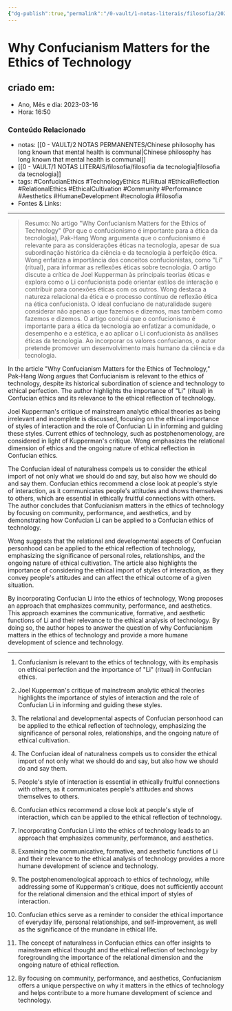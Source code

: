 ```yaml
---
{"dg-publish":true,"permalink":"/0-vault/1-notas-literais/filosofia/2023-03-20-notas-obsidian-111-190/","title":"Why Confucianism Matters for the Ethics of Technology","tags":["ConfucianEthics","TechnologyEthics","LiRitual","EthicalReflection","RelationalEthics","EthicalCultivation","Community","Performance","Aesthetics","HumaneDevelopment","tecnologia","filosofia"],"dgHomeLink":true,"dgShowLocalGraph":true,"dgShowFileTree":true,"dgEnableSearch":true}
---
```



# Why Confucianism Matters for the Ethics of Technology

## criado em: 

- Ano, Mês e dia: 2023-03-16
- Hora: 16:50

### Conteúdo Relacionado

- notas: [[0 - VAULT/2 NOTAS PERMANENTES/Chinese philosophy has long known that mental health is communal\|Chinese philosophy has long known that mental health is communal]]
- [[0 - VAULT/1 NOTAS LITERAIS/filosofia/filosofia da tecnologia\|filosofia da tecnologia]]
- tags:  #ConfucianEthics #TechnologyEthics #LiRitual #EthicalReflection #RelationalEthics #EthicalCultivation #Community #Performance #Aesthetics #HumaneDevelopment #tecnologia #filosofia
- Fontes & Links: 
---

>  Resumo: No artigo "Why Confucianism Matters for the Ethics of Technology" (Por que o confucionismo é importante para a ética da tecnologia), Pak-Hang Wong argumenta que o confucionismo é relevante para as considerações éticas na tecnologia, apesar de sua subordinação histórica da ciência e da tecnologia à perfeição ética. Wong enfatiza a importância dos conceitos confucionistas, como "Li" (ritual), para informar as reflexões éticas sobre tecnologia. O artigo discute a crítica de Joel Kupperman às principais teorias éticas e explora como o Li confucionista pode orientar estilos de interação e contribuir para conexões éticas com os outros. Wong destaca a natureza relacional da ética e o processo contínuo de reflexão ética na ética confucionista. O ideal confuciano de naturalidade sugere considerar não apenas o que fazemos e dizemos, mas também como fazemos e dizemos. O artigo conclui que o confucionismo é importante para a ética da tecnologia ao enfatizar a comunidade, o desempenho e a estética, e ao aplicar o Li confucionista às análises éticas da tecnologia. Ao incorporar os valores confucianos, o autor pretende promover um desenvolvimento mais humano da ciência e da tecnologia.

In the article "Why Confucianism Matters for the Ethics of Technology," Pak-Hang Wong argues that Confucianism is relevant to the ethics of technology, despite its historical subordination of science and technology to ethical perfection. The author highlights the importance of "Li" (ritual) in Confucian ethics and its relevance to the ethical reflection of technology.

Joel Kupperman's critique of mainstream analytic ethical theories as being irrelevant and incomplete is discussed, focusing on the ethical importance of styles of interaction and the role of Confucian Li in informing and guiding these styles. Current ethics of technology, such as postphenomenology, are considered in light of Kupperman's critique. Wong emphasizes the relational dimension of ethics and the ongoing nature of ethical reflection in Confucian ethics.

The Confucian ideal of naturalness compels us to consider the ethical import of not only what we should do and say, but also how we should do and say them. Confucian ethics recommend a close look at people's style of interaction, as it communicates people's attitudes and shows themselves to others, which are essential in ethically fruitful connections with others. The author concludes that Confucianism matters in the ethics of technology by focusing on community, performance, and aesthetics, and by demonstrating how Confucian Li can be applied to a Confucian ethics of technology. 

Wong suggests that the relational and developmental aspects of Confucian personhood can be applied to the ethical reflection of technology, emphasizing the significance of personal roles, relationships, and the ongoing nature of ethical cultivation. The article also highlights the importance of considering the ethical import of styles of interaction, as they convey people's attitudes and can affect the ethical outcome of a given situation.

By incorporating Confucian Li into the ethics of technology, Wong proposes an approach that emphasizes community, performance, and aesthetics. This approach examines the communicative, formative, and aesthetic functions of Li and their relevance to the ethical analysis of technology. By doing so, the author hopes to answer the question of why Confucianism matters in the ethics of technology and provide a more humane development of science and technology.

---

1. Confucianism is relevant to the ethics of technology, with its emphasis on ethical perfection and the importance of "Li" (ritual) in Confucian ethics.

2. Joel Kupperman's critique of mainstream analytic ethical theories highlights the importance of styles of interaction and the role of Confucian Li in informing and guiding these styles.

3. The relational and developmental aspects of Confucian personhood can be applied to the ethical reflection of technology, emphasizing the significance of personal roles, relationships, and the ongoing nature of ethical cultivation.

4. The Confucian ideal of naturalness compels us to consider the ethical import of not only what we should do and say, but also how we should do and say them.

5. People's style of interaction is essential in ethically fruitful connections with others, as it communicates people's attitudes and shows themselves to others.

6. Confucian ethics recommend a close look at people's style of interaction, which can be applied to the ethical reflection of technology.

7. Incorporating Confucian Li into the ethics of technology leads to an approach that emphasizes community, performance, and aesthetics.

8. Examining the communicative, formative, and aesthetic functions of Li and their relevance to the ethical analysis of technology provides a more humane development of science and technology.

9. The postphenomenological approach to ethics of technology, while addressing some of Kupperman's critique, does not sufficiently account for the relational dimension and the ethical import of styles of interaction.

10. Confucian ethics serve as a reminder to consider the ethical importance of everyday life, personal relationships, and self-improvement, as well as the significance of the mundane in ethical life.

11. The concept of naturalness in Confucian ethics can offer insights to mainstream ethical thought and the ethical reflection of technology by foregrounding the importance of the relational dimension and the ongoing nature of ethical reflection.

12. By focusing on community, performance, and aesthetics, Confucianism offers a unique perspective on why it matters in the ethics of technology and helps contribute to a more humane development of science and technology.